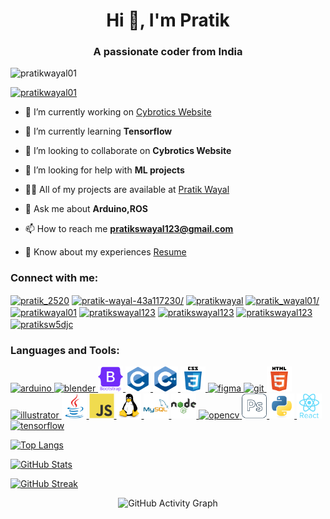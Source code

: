 <h1 align="center">Hi 👋, I'm Pratik</h1>
<h3 align="center">A passionate coder from India</h3>

<p align="left"> <img src="https://komarev.com/ghpvc/?username=pratikwayal01&label=Profile%20views&color=0e75b6&style=flat" alt="pratikwayal01" /> </p>

<p align="left"> <a href="https://github.com/ryo-ma/github-profile-trophy"><img src="https://github-profile-trophy.vercel.app/?username=pratikwayal01" alt="pratikwayal01" /></a> </p>

- 🔭 I’m currently working on [Cybrotics Website](https://github.com/pratikwayal01/Cybrotics-new-web)

- 🌱 I’m currently learning **Tensorflow**

- 👯 I’m looking to collaborate on **Cybrotics Website**

- 🤝 I’m looking for help with **ML projects**

- 👨‍💻 All of my projects are available at [Pratik Wayal](https://bento.me/pratikwayal)

- 💬 Ask me about **Arduino,ROS**

- 📫 How to reach me **pratikswayal123@gmail.com**

- 📄 Know about my experiences [Resume](https://drive.google.com/file/d/1Wh5av3jBdiv8jY_B28QnZd7JNXoaSngl/view?usp=sharing)

<h3 align="left">Connect with me:</h3>
<p align="left">
<a href="https://twitter.com/pratik_2520" target="blank"><img align="center" src="https://raw.githubusercontent.com/rahuldkjain/github-profile-readme-generator/master/src/images/icons/Social/twitter.svg" alt="pratik_2520" height="30" width="40" /></a>
<a href="https://linkedin.com/in/pratik-wayal-43a117230/" target="blank"><img align="center" src="https://raw.githubusercontent.com/rahuldkjain/github-profile-readme-generator/master/src/images/icons/Social/linked-in-alt.svg" alt="pratik-wayal-43a117230/" height="30" width="40" /></a>
<a href="https://kaggle.com/pratikwayal" target="blank"><img align="center" src="https://raw.githubusercontent.com/rahuldkjain/github-profile-readme-generator/master/src/images/icons/Social/kaggle.svg" alt="pratikwayal" height="30" width="40" /></a>
<a href="https://instagram.com/pratik_wayal01/" target="blank"><img align="center" src="https://raw.githubusercontent.com/rahuldkjain/github-profile-readme-generator/master/src/images/icons/Social/instagram.svg" alt="pratik_wayal01/" height="30" width="40" /></a>
<a href="https://www.codechef.com/users/pratikwayal01" target="blank"><img align="center" src="https://cdn.jsdelivr.net/npm/simple-icons@3.1.0/icons/codechef.svg" alt="pratikwayal01" height="30" width="40" /></a>
<a href="https://www.hackerrank.com/pratikswayal123" target="blank"><img align="center" src="https://raw.githubusercontent.com/rahuldkjain/github-profile-readme-generator/master/src/images/icons/Social/hackerrank.svg" alt="pratikswayal123" height="30" width="40" /></a>
<a href="https://www.leetcode.com/pratikswayal123" target="blank"><img align="center" src="https://raw.githubusercontent.com/rahuldkjain/github-profile-readme-generator/master/src/images/icons/Social/leet-code.svg" alt="pratikswayal123" height="30" width="40" /></a>
<a href="https://www.hackerearth.com/pratikswayal123" target="blank"><img align="center" src="https://raw.githubusercontent.com/rahuldkjain/github-profile-readme-generator/master/src/images/icons/Social/hackerearth.svg" alt="pratikswayal123" height="30" width="40" /></a>
<a href="https://auth.geeksforgeeks.org/user/pratiksw5djc" target="blank"><img align="center" src="https://raw.githubusercontent.com/rahuldkjain/github-profile-readme-generator/master/src/images/icons/Social/geeks-for-geeks.svg" alt="pratiksw5djc" height="30" width="40" /></a>
</p>

<h3 align="left">Languages and Tools:</h3>
<p align="left"> <a href="https://www.arduino.cc/" target="_blank" rel="noreferrer"> <img src="https://cdn.worldvectorlogo.com/logos/arduino-1.svg" alt="arduino" width="40" height="40"/> </a> <a href="https://www.blender.org/" target="_blank" rel="noreferrer"> <img src="https://download.blender.org/branding/community/blender_community_badge_white.svg" alt="blender" width="40" height="40"/> </a> <a href="https://getbootstrap.com" target="_blank" rel="noreferrer"> <img src="https://raw.githubusercontent.com/devicons/devicon/master/icons/bootstrap/bootstrap-plain-wordmark.svg" alt="bootstrap" width="40" height="40"/> </a> <a href="https://www.cprogramming.com/" target="_blank" rel="noreferrer"> <img src="https://raw.githubusercontent.com/devicons/devicon/master/icons/c/c-original.svg" alt="c" width="40" height="40"/> </a> <a href="https://www.w3schools.com/cpp/" target="_blank" rel="noreferrer"> <img src="https://raw.githubusercontent.com/devicons/devicon/master/icons/cplusplus/cplusplus-original.svg" alt="cplusplus" width="40" height="40"/> </a> <a href="https://www.w3schools.com/css/" target="_blank" rel="noreferrer"> <img src="https://raw.githubusercontent.com/devicons/devicon/master/icons/css3/css3-original-wordmark.svg" alt="css3" width="40" height="40"/> </a> <a href="https://www.figma.com/" target="_blank" rel="noreferrer"> <img src="https://www.vectorlogo.zone/logos/figma/figma-icon.svg" alt="figma" width="40" height="40"/> </a> <a href="https://git-scm.com/" target="_blank" rel="noreferrer"> <img src="https://www.vectorlogo.zone/logos/git-scm/git-scm-icon.svg" alt="git" width="40" height="40"/> </a> <a href="https://www.w3.org/html/" target="_blank" rel="noreferrer"> <img src="https://raw.githubusercontent.com/devicons/devicon/master/icons/html5/html5-original-wordmark.svg" alt="html5" width="40" height="40"/> </a> <a href="https://www.adobe.com/in/products/illustrator.html" target="_blank" rel="noreferrer"> <img src="https://www.vectorlogo.zone/logos/adobe_illustrator/adobe_illustrator-icon.svg" alt="illustrator" width="40" height="40"/> </a> <a href="https://www.java.com" target="_blank" rel="noreferrer"> <img src="https://raw.githubusercontent.com/devicons/devicon/master/icons/java/java-original.svg" alt="java" width="40" height="40"/> </a> <a href="https://developer.mozilla.org/en-US/docs/Web/JavaScript" target="_blank" rel="noreferrer"> <img src="https://raw.githubusercontent.com/devicons/devicon/master/icons/javascript/javascript-original.svg" alt="javascript" width="40" height="40"/> </a> <a href="https://www.linux.org/" target="_blank" rel="noreferrer"> <img src="https://raw.githubusercontent.com/devicons/devicon/master/icons/linux/linux-original.svg" alt="linux" width="40" height="40"/> </a> <a href="https://www.mysql.com/" target="_blank" rel="noreferrer"> <img src="https://raw.githubusercontent.com/devicons/devicon/master/icons/mysql/mysql-original-wordmark.svg" alt="mysql" width="40" height="40"/> </a> <a href="https://nodejs.org" target="_blank" rel="noreferrer"> <img src="https://raw.githubusercontent.com/devicons/devicon/master/icons/nodejs/nodejs-original-wordmark.svg" alt="nodejs" width="40" height="40"/> </a> <a href="https://opencv.org/" target="_blank" rel="noreferrer"> <img src="https://www.vectorlogo.zone/logos/opencv/opencv-icon.svg" alt="opencv" width="40" height="40"/> </a> <a href="https://www.photoshop.com/en" target="_blank" rel="noreferrer"> <img src="https://raw.githubusercontent.com/devicons/devicon/master/icons/photoshop/photoshop-line.svg" alt="photoshop" width="40" height="40"/> </a> <a href="https://www.python.org" target="_blank" rel="noreferrer"> <img src="https://raw.githubusercontent.com/devicons/devicon/master/icons/python/python-original.svg" alt="python" width="40" height="40"/> </a> <a href="https://reactjs.org/" target="_blank" rel="noreferrer"> <img src="https://raw.githubusercontent.com/devicons/devicon/master/icons/react/react-original-wordmark.svg" alt="react" width="40" height="40"/> </a> <a href="https://www.tensorflow.org" target="_blank" rel="noreferrer"> <img src="https://www.vectorlogo.zone/logos/tensorflow/tensorflow-icon.svg" alt="tensorflow" width="40" height="40"/> </a> </p>

<!-- GitHub Readme Stats -->
[![Top Langs](https://github-readme-stats.vercel.app/api/top-langs/?username=pratikwayal01&layout=compact)](https://github.com/pratikwayal01)

[![GitHub Stats](https://github-readme-stats.vercel.app/api?username=pratikwayal01&show_icons=true)](https://github.com/pratikwayal01)

[![GitHub Streak](https://github-readme-streak-stats.herokuapp.com/?user=pratikwayal01)](https://github.com/pratikwayal01)


<p align="center">
    <img src="https://github-readme-activity-graph.vercel.app/graph?username=pratikwayal01&theme=github" alt="GitHub Activity Graph" />
</p>

